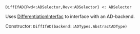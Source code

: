 ```
DiffIfAD{Fwd<:ADSelector,Rev<:ADSelector} <: ADSelector
```

Uses [DifferentiationInterfac](https://github.com/gdalle/DifferentiationInterface.jl) to interface with an AD-backend.

Constructor: `DiffIfAD(backend::ADTypes.AbstractADType)`
